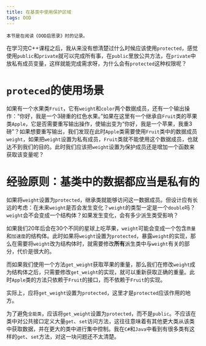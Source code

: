 ```yaml
---
title: 在基类中使用保护区域
tags: OOD
---
```


    本节是在阅读《OOD启思录》时的记录。
在学习完C++课程之后，我从来没有想清楚过什么时候应该使用`protected`，感觉使用`public`和`private`就可以完成所有事，在`public`里放公共方法，在`private`中放私有成员变量，这样就能完成需求呀，为什么会有`protected`这种权限呢？

# `proteced`的使用场景
如果有一个水果类`Fruit`，它有`weight`和`color`两个数据成员，还有一个输出操作：“你好，我是一个3磅重的红色水果。”如果在这里有一个继承自`Fruit`类的苹果类`Apple`，它是否需要重写输出操作，使输出变为“你好，我是一个苹果，我重3磅”？如果想要重写输出，我们发现在此时`Apple`类需要使用`Fruit`类中的数据成员`weight`，如果把`weight`设置为私有成员，`Fruit`类就不能使用这个数据成员，也就达不到我们的目的。此时我们应该把`weight`设置为保护成员还是增加一个函数来获取该变量呢？
# 经验原则：基类中的数据都应当是私有的
如果将`weight`设置为`protected`，继承类就能够访问这一数据成员。但设计应有长远的考虑：在未来`weight`是否会发生变化？`weight`的类型一定是一个`double`吗？`weight`会不会变成一个结构体？如果发生变化，会有多少派生类受影响？

如果我们20年后会在30个不同的星球上吃苹果，`weight`可能会变成一个包含`质量`和`加速度`的结构体。此时如果将`weight`设置为`protected`，暴露`weight`的实现，那么在需要将`weight`改为结构体时，就需要修改**所有**派生类中与`weight`有关的部分，代价是很大的。

而如果我们使用一个方法`get_weight`获取苹果的重量，那么我们在修改`weight`成为结构体之后，只需要修改`get_weight`的实现，就可以重新获取正确的重量。此时`Apple`类的方法只依赖于`Fruit`的接口，而不依赖于`Fruit`的实现。

实际上，应将`get_weight`设置为`protected`，这里才是`protected`应该作用的地方。

为了避免`全能类`，应该将`get_weight`设置为`protected`，而不是`public`。不应该在类中对公共接口定义大量`get`、`set`访问方法，这往往意味着有其他更大类从该类中获取数据，并在更大的类中进行集中控制。我在`C#`和`Java`中看到有很多类有这样的`get`、`set`方法，对这一块问题还不太清楚。

